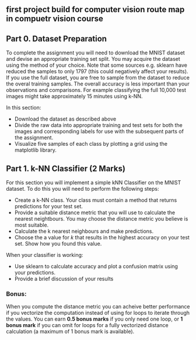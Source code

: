 ## first project build for computer vision route map in compuetr vision course 




## Part 0. Dataset Preparation
To complete the assignment you will need to download the MNIST dataset and devise an appropriate training set split. You may acquire the dataset using the method of your choice. Note that some sources e.g. sklearn have reduced the samples to only 1797 (this could negatively affect your results). If you use the full dataset, you are free to sample from the dataset to reduce the overal training samples. The overall accuracy is less important than your  observations and comparisons. For example classifying the full 10,000 test images might take approximately 15 minutes using k-NN.

In this section:
<ul>
<li>Download the dataset as described above</li>
<li>Divide the raw data into appropriate training and test sets for both the images and corresponding labels for use with the subsequent parts of the assignment.</li>
<li>Visualize five samples of each class by plotting a grid using the matplotlib library.</li>
</ul>


## Part 1. k-NN Classifier (2 Marks)
For this section you will implement a simple kNN Classifier on the MNIST dataset. To do this you will need to perform the following steps:
- Create a k-NN class. Your class must contain a method that returns predictions for your test set.
- Provide a suitable distance metric that you will use to calculate the nearest neightbours. You may choose the distance metric you believe is most suitable.
- Calculate the k nearest neighbours and make predictions.
- Choose the a value for _k_ that results in the highest accuracy on your test set. Show how you found this value.

When your classifier is working:
- Use sklearn to calculate accuracy and plot a confusion matrix using your predictions.
- Provide a brief discussion of your results

### Bonus:

When you compute the distance metric you can acheive better performance if you vectorize the computation instead of using for loops to iterate through the values. You can earn __0.5 bonus marks__ if you only need one loop, or __1 bonus mark__ if you can omit for loops for a fully vectorized distance calculation (a maximum of 1 bonus mark is available).


